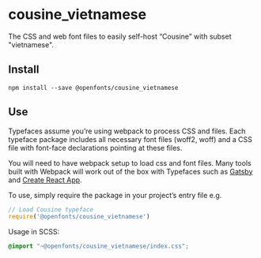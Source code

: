 
# cousine_vietnamese

The CSS and web font files to easily self-host “Cousine” with subset "vietnamese".

## Install

`npm install --save @openfonts/cousine_vietnamese`

## Use

Typefaces assume you’re using webpack to process CSS and files. Each typeface
package includes all necessary font files (woff2, woff) and a CSS file with
font-face declarations pointing at these files.

You will need to have webpack setup to load css and font files. Many tools built
with Webpack will work out of the box with Typefaces such as [Gatsby](https://github.com/gatsbyjs/gatsby)
and [Create React App](https://github.com/facebookincubator/create-react-app).

To use, simply require the package in your project’s entry file e.g.

```javascript
// Load Cousine typeface
require('@openfonts/cousine_vietnamese')
```

Usage in SCSS:
```scss
@import "~@openfonts/cousine_vietnamese/index.css";
```
